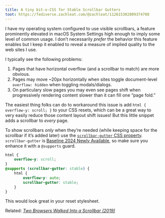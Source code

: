```yaml
---
title: A tiny bit-o-CSS for Stable Scrollbar Gutters
toot: https://fediverse.zachleat.com/@zachleat/112615302809374708
---
```

I have my operating system configured to use visible scrollbars, a feature prominently elevated in macOS System Settings high enough to imply some level of common usage. I don’t necessarily _prefer_ the behavior this feature enables but I keep it enabled to reveal a measure of implied quality to the web sites I use.

I typically see the following problems:

1. Pages that have horizontal overflow (and a scrollbar to match) are more obvious.
1. Pages may move ~20px horizontally when sites toggle document-level `overflow: hidden` when toggling modals/dialogs.
1. On particulary slow pages you may even see pages shift when progressively rendering content slower than it can fill one “page fold.”

The easiest thing folks can do to workaround this issue is add `html { overflow-y: scroll; }` to your CSS resets, which can be a great way to very easily reduce those content layout shift issues! But this little snippet adds a scrollbar to _every_ page.

To show scrollbars _only_ when they’re needed (while keeping space for the scrollbar if it’s added later) use the [`scrollbar-gutter` CSS property](https://developer.mozilla.org/en-US/docs/Web/CSS/scrollbar-gutter). `scrollbar-gutter` is [Baseline 2024 Newly Available](https://developer.mozilla.org/en-US/docs/Glossary/Baseline/Compatibility), so make sure you enhance it with a `@supports` guard.

```css
html {
	overflow-y: scroll;
}
@supports (scrollbar-gutter: stable) {
	html {
		overflow-y: auto;
		scrollbar-gutter: stable;
	}
}
```

This would look great in your reset stylesheet.

Related: [_Two Browsers Walked Into a Scrollbar (2019)_](https://www.filamentgroup.com/lab/scrollbars/)